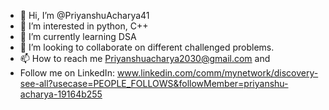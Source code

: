 - 👋 Hi, I’m @PriyanshuAcharya41
- 👀 I’m interested in python, C++ 
- 🌱 I’m currently learning DSA
- 💞️ I’m looking to collaborate on different challenged problems.
- 📫 How to reach me Priyanshuacharya2030@gmail.com and
- Follow me on LinkedIn: www.linkedin.com/comm/mynetwork/discovery-see-all?usecase=PEOPLE_FOLLOWS&followMember=priyanshu-acharya-19164b255

<!---
PriyanshuAcharya41/PriyanshuAcharya41 is a ✨ special ✨ repository because its `README.md` (this file) appears on your GitHub profile.
You can click the Preview link to take a look at your changes.
--->
